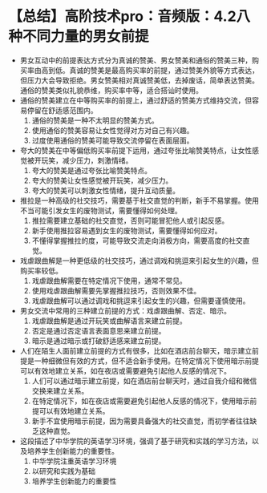 # 【总结】高阶技术pro：音频版：4.2八种不同力量的男女前提

-   男女互动中的前提表达方式分为真诚的赞美、男女赞美和通俗的赞美三种，购买率由高到低。真诚的赞美是最高购买率的前提，通过赞美外貌等方式表达，但压力大会导致拒绝。男女赞美相对真诚赞美低，去掉废话，简单表达赞美。通俗的赞美类似礼貌恭维，购买率中等，适合搭讪时使用。
-   通俗的赞美建立在中等购买率的前提上，通过舒适的赞美方式维持交流，但容易停留在舒适感范围内。
    1.  通俗的赞美是一种不太明显的赞美方式。
    2.  使用通俗的赞美容易让女性觉得对方对自己有兴趣。
    3.  过度使用通俗的赞美可能导致交流停留在表面层面。
-   夸大的赞美在中等偏低购买率前提下运用，通过夸张比喻赞美特点，让女性感觉被开玩笑，减少压力，刺激情绪。
    1.  夸大的赞美是通过夸张比喻赞美特点。
    2.  夸大的赞美让女性感觉被开玩笑，减少压力。
    3.  夸大的赞美可以刺激女性情绪，提升互动质量。
-   推拉是一种高级的社交技巧，需要基于社交直觉的判断，新手不易掌握。使用不当可能引发女生的废物测试，需要懂得如何处理。
    1.  推拉需要建立基础的社交直觉，否则可能冒犯他人或引起反感。
    2.  新手使用推拉容易遇到女生的废物测试，需要懂得如何应对。
    3.  不懂得掌握推拉的度，可能导致交流走向消极方向，需要高度的社交直觉。
-   戏虐跟曲解是一种更低级的社交技巧，通过调戏和挑逗来引起女生的兴趣，但购买率较低。
    1.  戏虐跟曲解需要在特定情况下使用，通常不常见。
    2.  使用戏虐跟曲解需要先掌握推拉技巧，否则效果不佳。
    3.  戏虐跟曲解可以通过调戏和挑逗来引起女生的兴趣，但需要谨慎使用。
-   男女交流中常用的三种建立前提的方式：戏虐跟曲解、否定、暗示。
    1.  戏虐跟曲解是通过开玩笑或曲解语言来建立前提。
    2.  否定是通过否定语言表面意思来建立前提。
    3.  暗示是通过暗示或打破舒适感来建立前提。
-   人们在陌生人面前建立前提的方式有很多，比如在酒店前台聊天，暗示建立前提是一种细微但有效的方式，但不适合新手使用。在特定情况下使用暗示前提可以有效地建立关系，如在夜店或需要避免引起他人反感的情况下。
    1.  人们可以通过暗示建立前提，如在酒店前台聊天时，通过自我介绍和微信交换来建立关系。
    2.  在特定情况下，如在夜店或需要避免引起他人反感的情况下，使用暗示前提可以有效地建立关系。
    3.  新手不宜使用暗示前提，因为需要具备强大的社交直觉，而初学者往往缺乏这种直觉。
-   这段描述了中华学院的英语学习环境，强调了基于研究和实践的学习方法，以及培养学生创新能力的重要性。
    1.  中华学院注重英语学习环境
    2.  以研究和实践为基础
    3.  培养学生创新能力的重要性